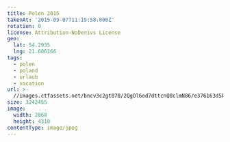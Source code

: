 ```yaml
---
title: Polen 2015
takenAt: '2015-09-07T11:19:58.000Z'
rotation: 0
license: Attribution-NoDerivs License
geo:
  lat: 54.2935
  lng: 21.606166
tags:
  - polen
  - poland
  - urlaub
  - vacation
url: >-
  //images.ctfassets.net/bncv3c2gt878/2QgOl6od7dttcnQ8clmN86/e376163d5b002de4807cc21ca278b88f/polen-2015_25324848514_o
size: 3242455
image:
  width: 2868
  height: 4310
contentType: image/jpeg
---
```


